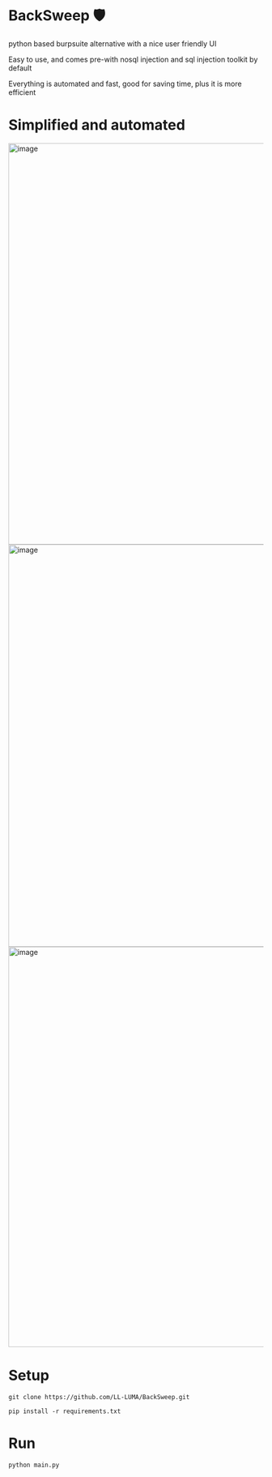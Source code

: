 # BackSweep 🛡️
python based burpsuite alternative with a nice user friendly UI

Easy to use, and comes pre-with nosql injection and sql injection toolkit by default

Everything is automated and fast, good for saving time, plus it is more efficient


# Simplified and automated



<img width="1185" height="792" alt="image" src="https://github.com/user-attachments/assets/65ff0b1f-ff8b-4e9f-85b4-614d640d4b7a" />

<img width="1190" height="794" alt="image" src="https://github.com/user-attachments/assets/e841e85b-065c-41db-8c16-efd58c481993" />

<img width="1180" height="790" alt="image" src="https://github.com/user-attachments/assets/5052b164-9ec4-47e7-a9ec-15422aa484c0" />








# Setup

`git clone https://github.com/LL-LUMA/BackSweep.git`

`pip install -r requirements.txt`




# Run

`python main.py`
